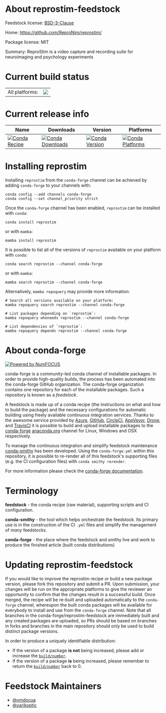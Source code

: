 About reprostim-feedstock
=========================

Feedstock license: [BSD-3-Clause](https://github.com/conda-forge/reprostim-feedstock/blob/main/LICENSE.txt)

Home: https://github.com/ReproNim/reprostim/

Package license: MIT

Summary: ReproStim is a video capture and recording suite for neuroimaging and psychology experiments

Current build status
====================


<table><tr><td>All platforms:</td>
    <td>
      <a href="https://dev.azure.com/conda-forge/feedstock-builds/_build/latest?definitionId=24814&branchName=main">
        <img src="https://dev.azure.com/conda-forge/feedstock-builds/_apis/build/status/reprostim-feedstock?branchName=main">
      </a>
    </td>
  </tr>
</table>

Current release info
====================

| Name | Downloads | Version | Platforms |
| --- | --- | --- | --- |
| [![Conda Recipe](https://img.shields.io/badge/recipe-reprostim-green.svg)](https://anaconda.org/conda-forge/reprostim) | [![Conda Downloads](https://img.shields.io/conda/dn/conda-forge/reprostim.svg)](https://anaconda.org/conda-forge/reprostim) | [![Conda Version](https://img.shields.io/conda/vn/conda-forge/reprostim.svg)](https://anaconda.org/conda-forge/reprostim) | [![Conda Platforms](https://img.shields.io/conda/pn/conda-forge/reprostim.svg)](https://anaconda.org/conda-forge/reprostim) |

Installing reprostim
====================

Installing `reprostim` from the `conda-forge` channel can be achieved by adding `conda-forge` to your channels with:

```
conda config --add channels conda-forge
conda config --set channel_priority strict
```

Once the `conda-forge` channel has been enabled, `reprostim` can be installed with `conda`:

```
conda install reprostim
```

or with `mamba`:

```
mamba install reprostim
```

It is possible to list all of the versions of `reprostim` available on your platform with `conda`:

```
conda search reprostim --channel conda-forge
```

or with `mamba`:

```
mamba search reprostim --channel conda-forge
```

Alternatively, `mamba repoquery` may provide more information:

```
# Search all versions available on your platform:
mamba repoquery search reprostim --channel conda-forge

# List packages depending on `reprostim`:
mamba repoquery whoneeds reprostim --channel conda-forge

# List dependencies of `reprostim`:
mamba repoquery depends reprostim --channel conda-forge
```


About conda-forge
=================

[![Powered by
NumFOCUS](https://img.shields.io/badge/powered%20by-NumFOCUS-orange.svg?style=flat&colorA=E1523D&colorB=007D8A)](https://numfocus.org)

conda-forge is a community-led conda channel of installable packages.
In order to provide high-quality builds, the process has been automated into the
conda-forge GitHub organization. The conda-forge organization contains one repository
for each of the installable packages. Such a repository is known as a *feedstock*.

A feedstock is made up of a conda recipe (the instructions on what and how to build
the package) and the necessary configurations for automatic building using freely
available continuous integration services. Thanks to the awesome service provided by
[Azure](https://azure.microsoft.com/en-us/services/devops/), [GitHub](https://github.com/),
[CircleCI](https://circleci.com/), [AppVeyor](https://www.appveyor.com/),
[Drone](https://cloud.drone.io/welcome), and [TravisCI](https://travis-ci.com/)
it is possible to build and upload installable packages to the
[conda-forge](https://anaconda.org/conda-forge) [anaconda.org](https://anaconda.org/)
channel for Linux, Windows and OSX respectively.

To manage the continuous integration and simplify feedstock maintenance
[conda-smithy](https://github.com/conda-forge/conda-smithy) has been developed.
Using the ``conda-forge.yml`` within this repository, it is possible to re-render all of
this feedstock's supporting files (e.g. the CI configuration files) with ``conda smithy rerender``.

For more information please check the [conda-forge documentation](https://conda-forge.org/docs/).

Terminology
===========

**feedstock** - the conda recipe (raw material), supporting scripts and CI configuration.

**conda-smithy** - the tool which helps orchestrate the feedstock.
                   Its primary use is in the construction of the CI ``.yml`` files
                   and simplify the management of *many* feedstocks.

**conda-forge** - the place where the feedstock and smithy live and work to
                  produce the finished article (built conda distributions)


Updating reprostim-feedstock
============================

If you would like to improve the reprostim recipe or build a new
package version, please fork this repository and submit a PR. Upon submission,
your changes will be run on the appropriate platforms to give the reviewer an
opportunity to confirm that the changes result in a successful build. Once
merged, the recipe will be re-built and uploaded automatically to the
`conda-forge` channel, whereupon the built conda packages will be available for
everybody to install and use from the `conda-forge` channel.
Note that all branches in the conda-forge/reprostim-feedstock are
immediately built and any created packages are uploaded, so PRs should be based
on branches in forks and branches in the main repository should only be used to
build distinct package versions.

In order to produce a uniquely identifiable distribution:
 * If the version of a package **is not** being increased, please add or increase
   the [``build/number``](https://docs.conda.io/projects/conda-build/en/latest/resources/define-metadata.html#build-number-and-string).
 * If the version of a package **is** being increased, please remember to return
   the [``build/number``](https://docs.conda.io/projects/conda-build/en/latest/resources/define-metadata.html#build-number-and-string)
   back to 0.

Feedstock Maintainers
=====================

* [@vmdocua](https://github.com/vmdocua/)
* [@yarikoptic](https://github.com/yarikoptic/)

